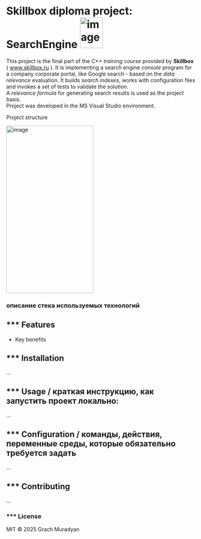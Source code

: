 # Skillbox diploma project: SearchEngine     <img width="60" height="82" alt="image" src="https://github.com/user-attachments/assets/62431dec-ee86-49aa-947a-01e9da8f1ddf" />

This project is the final part of the *C++ training course* provided by **Skillbox** ( www.skillbox.ru ).
It is implementing a search engine *console* program for a company corporate portal, like Google search - 
based on the *data relevance* evaluation. 
It builds *search indexes*, works with configuration files and invokes a set of tests to validate the solution.  
A *relevance formula* for generating search results is used as the project basis.  
Project was developed in the MS Visual Studio environment. 



Project structure
<p><p>
<img width="232" height="446" alt="image" src="https://github.com/user-attachments/assets/67a9762f-a4b6-48b8-9335-1e7384ba96c1" />
</p>

###  описание стека используемых технологий

## *** Features
- Key benefits

## *** Installation
...

## *** Usage / краткая инструкцию, как запустить проект локально: 
...

## *** Configuration / команды, действия, переменные среды, которые обязательно требуется задать
...

## *** Contributing
...

### *** License
MIT © 2025 Grach Muradyan
